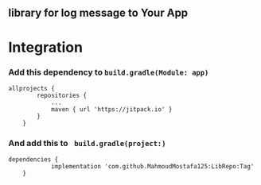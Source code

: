 ## library for log message to Your App


# Integration


### Add this dependency to  ``` build.gradle(Module: app) ```

```
allprojects {
		repositories {
			...
			maven { url 'https://jitpack.io' }
		}
	}
```


### And add this to   ``` build.gradle(project:)```

```
dependencies {
	        implementation 'com.github.MahmoudMostafa125:LibRepo:Tag'
	}
 ``` 

